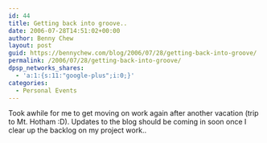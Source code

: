 ```yaml
---
id: 44
title: Getting back into groove..
date: 2006-07-28T14:51:02+00:00
author: Benny Chew
layout: post
guid: https://bennychew.com/blog/2006/07/28/getting-back-into-groove/
permalink: /2006/07/28/getting-back-into-groove/
dpsp_networks_shares:
  - 'a:1:{s:11:"google-plus";i:0;}'
categories:
  - Personal Events
---
```

Took awhile for me to get moving on work again after another vacation (trip to Mt. Hotham :D). Updates to the blog should be coming in soon once I clear up the backlog on my project work..